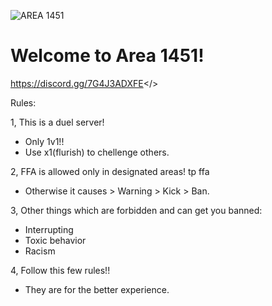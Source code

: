 ![AREA 1451](https://github.com/Powerforce00/Area1451/assets/145535983/f751eaac-3d43-458d-84f0-fabf2b4711b5)

# Welcome to Area 1451!
<a id="Join Discord!!">https://discord.gg/7G4J3ADXFE</>

Rules:

1, This is a duel server!
- Only 1v1!!
- Use x1(flurish) to chellenge others.

2, FFA is allowed only in designated areas! tp ffa
- Otherwise it causes > Warning > Kick > Ban.

3, Other things which are forbidden and can get you banned:
- Interrupting
- Toxic behavior
- Racism 

4, Follow this few rules!!
- They are for the better experience.
